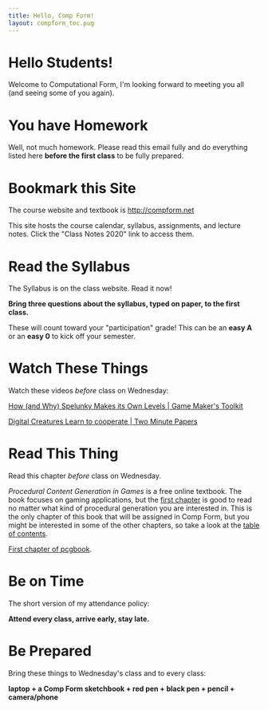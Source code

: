 ```yaml
---
title: Hello, Comp Form!
layout: compform_toc.pug
---
```


<!-- # Welcome Letter 2020 -->

# Hello Students!

Welcome to Computational Form, I'm looking forward to meeting you all (and seeing some of you again).

# You have Homework

Well, not much homework. Please read this email fully and do everything listed here **before the first class** to be fully prepared.

# Bookmark this Site

The course website and textbook is http://compform.net

This site hosts the course calendar, syllabus, assignments, and lecture notes. Click the "Class Notes 2020" link to access them.

# Read the Syllabus

The Syllabus is on the class website. Read it now!

**Bring three questions about the syllabus, typed on paper, to the first class.**

These will count toward your "participation" grade! This can be an **easy A** or an **easy 0** to kick off your semester.

# Watch These Things

Watch these videos _before_ class on Wednesday:

[How (and Why) Spelunky Makes its Own Levels | Game Maker's Toolkit](https://www.youtube.com/watch?v=Uqk5Zf0tw3o)

<!-- [How Jonathan Blow Designs a Puzzle | Game Maker's Toolkit](https://www.youtube.com/watch?v=2zK8ItePe3Y) -->

[Digital Creatures Learn to cooperate | Two Minute Papers](https://www.youtube.com/watch?v=LmYKfU5O_NA)

# Read This Thing

Read this chapter _before_ class on Wednesday.

_Procedural Content Generation in Games_ is a free online textbook. The book focuses on gaming applications, but the [first chapter](http://pcgbook.com/wp-content/uploads/chapter01.pdf) is good to read no matter what kind of procedural generation you are interested in. This is the only chapter of this book that will be assigned in Comp Form, but you might be interested in some of the other chapters, so take a look at the [table of contents](http://pcgbook.com/).

[First chapter of pcgbook](http://pcgbook.com/wp-content/uploads/chapter01.pdf).

# Be on Time

The short version of my attendance policy:

**Attend every class, arrive early, stay late.**

# Be Prepared

Bring these things to Wednesday's class and to every class:

**laptop + a Comp Form sketchbook + red pen + black pen + pencil + camera/phone**
